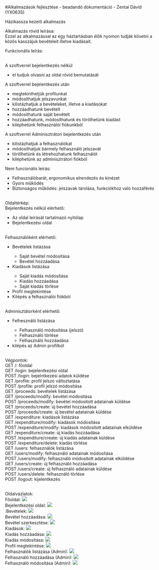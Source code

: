 ﻿#Alkalmazások fejlesztése - beadandó dokumentáció - Zentai Dávid (YX063S)
<p>Házikassza kezelő alkalmazás</p>
Alkalmazás rövid leírása:
<br>Ezzel az alkalmazással az egy háztartásban élők nyomon tudják követni a közös kasszájuk bevételeit illetve kiadásait.
<p>Funkcionális leírás:</p>
<br>A szoftverrel bejelentkezés nélkül
<ul>
    <li>el tudjuk olvasni az oldal rövid bemutatását</li>
</ul>
A szoftverrel bejelentkezés után
<ul>
    <li>megtekinthetjük profilunkat</li>
    <li>módosíthatjuk jelszavunkat</li>
    <li>kilistázhatjuk a bevételeket, illetve a kiadásokat</li>
    <li>hozzáadhatunk bevételt</li>
    <li>módosíthatunk saját bevételt</li>
    <li>hozzáadhatunk, módosíthatunk és törölhetünk kiadást</li>
    <li>kiléphetünk felhasználói fiókunkból</li>
</ul>
A szoftverrel Adminisztrátori bejelentkezés után
<ul>
    <li>kilistázhatjuk a felhasználókat</li>
    <li>módosíthatjuk bármely felhasználó jelszavát</li>
    <li>törölhetünk és létrehozhatunk felhasználót</li>
    <li>kiléphetünk az adminisztrátori fiókból</li>
</ul>
<p>Nem funcionális leírás:</p>
<ul>
    <li>Felhasználóbarát, ergonomikus elrendezés és kinézet</li>
    <li>Gyors működés</li>
    <li>Biztonságos működés: jelszavak tárolása, funkciókhoz való hozzáférés</li>
</ul>
<br>Oldaltérkép:
<br>Bejelentkezés nélkül elérhető:
<ul>
    <li>Az oldal leírását tartalmazó nyitólap</li>
    <li>Bejelentkezési oldal</li>
</ul>
<br>Felhasználóként elérhető:
<ul>
    <li>Bevételek listázása</li>
    <ul>
        <li>Saját bevétel módosítása</li>
        <li>Bevétel hozzáadása</li>
    </ul>
    <li>Kiadások listázása</li>
    <ul>
        <li>Saját kiadás módosítása</li>
        <li>Kiadás hozzáadása</li>
        <li>Saját kiadás törlése</li>
    </ul>
    <li>Profil megtekintése</li>
    <li>Kilépés a felhasználói fiókból</li>
</ul>
<br>Adminisztátorként elérhető:
<ul>
    <li>Felhesználó listázása</li>
    <ul>
        <li>Felhasználó módosítása (jelszó)</li>
        <li>Felhasználó törlése</li>
        <li>Felhasználó hozzáadása</li>
    </ul>
    <li>kilépés az Admin profilból</li>
</ul>

<br>Végpontok:
<br>GET /: főoldal
<br>GET /login: bejelentkezési oldal
<br>POST /login: bejelntkezési adatok küldése
<br>GET /profile: profil jelszó változtatása
<br>POST /profile: profil jelszó módosítása
<br>GET /proceeds: bevételek listázása
<br>GET /proceeds/modify: bevétel módosítása
<br>POST /proceeds/modify: bevétel módosított adatainak küldése
<br>GET /proceeds/create: új bevétel hozzáadása
<br>POST /proceeds/create: új bevétel adatainak küldése
<br>GET /expenditure: kiadások listázása
<br>GET /expenditure/modify: kiadások módosítása
<br>POST /expenditure/modify: kiadások módosított adatainak elküldése
<br>GET /expenditure/create: új kiadás hozzáadása
<br>POST /expenditure/create: új kiadás adatainak küldése
<br>POST /expenditure/delete: kiadás törlése
<br>GET /users: felhasználók listázása
<br>GET /users/modify: felhasználó adatainak módosítása
<br>POST /users/modify: felhasználó módosított adatainak elküldése
<br>GET /users/create: új felhasználó hozzáadása
<br>POST /users/create: új felhasználó adatainak küldése
<br>POST /users/delete: felhasználó törlése
<br>POST /logout: kijelentkezés

<br>Oldalvázlatok:
<br>Főoldal:
<img src="docs/images/minemenu.PNG">
<br>Bejelentkezési oldal:
<img src="docs/images/login.PNG">
<br>:Bevételek:
<img src="docs/images/proceeds.PNG">
<br>Bevétel hozzáadása:
<img src="docs/images/proceeds_create.PNG">
<br>Bevétel szerkesztése:
<img src="docs/images/proceeds_modify.PNG">
<br>Kiadások:
<img src="docs/images/expenditure.PNG">
<br>Kiadás hozzáadása:
<img src="docs/images/expenditure_create.PNG">
<br>Kiadás módosítása:
<img src="docs/images/expenditure_modify.PNG">
<br>Profil megtekintése:
<img src="docs/images/profile.PNG">
<br>Felhasználók listázása (Admin):
<img src="docs/images/users.PNG">
<br>Felhasználó hozzáadása (Admin):
<img src="docs/images/users_create.PNG">
<br>Felhasználó módosítása (Admin):
<img src="docs/images/users_modify.PNG">